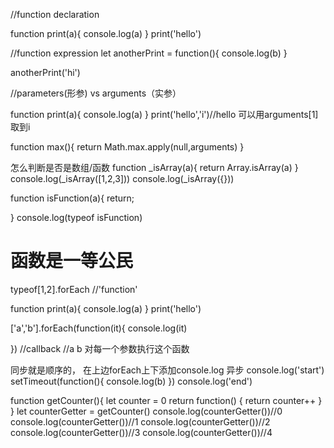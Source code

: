 //function declaration

function print(a){
  console.log(a)
}
print('hello')

//function expression
let anotherPrint = function(){
  console.log(b)
}

anotherPrint('hi')

//parameters(形参) vs arguments（实参）


function print(a){
  console.log(a)
}
print('hello','i')//hello 可以用arguments[1]取到i

function max(){
  return Math.max.apply(null,arguments)
}

怎么判断是否是数组/函数
function _isArray(a){
  return Array.isArray(a)
}
console.log(_isArray([1,2,3]))
console.log(_isArray({}))


function isFunction(a){
  return;

}
console.log(typeof isFunction)

# 函数是一等公民
typeof[1,2].forEach //'function'



function print(a){
  console.log(a)
}
print('hello')

['a','b'].forEach(function(it){
  console.log(it)

})  //callback
//a b   对每一个参数执行这个函数

同步就是顺序的， 在上边forEach上下添加console.log
异步
console.log('start')
setTimeout(function(){
console.log(b)
})
console.log('end')

function getCounter(){
  let counter = 0
  return function() {
    return counter++
  }
}
let counterGetter = getCounter()
console.log(counterGetter())//0
console.log(counterGetter())//1
console.log(counterGetter())//2
console.log(counterGetter())//3
console.log(counterGetter())//4

